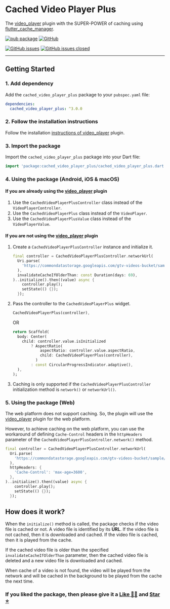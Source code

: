 # Cached Video Player Plus

The [video_player] plugin with the SUPER-POWER of caching using
[flutter_cache_manager].

[![pub package][package_svg]][package]
[![GitHub][license_svg]](LICENSE)

[![GitHub issues][issues_svg]][issues]
[![GitHub issues closed][issues_closed_svg]][issues_closed]

<hr />

## Getting Started

### 1. Add dependency

Add the `cached_video_player_plus` package to your `pubspec.yaml` file:

```yaml
dependencies:
  cached_video_player_plus: ^3.0.0
```

### 2. Follow the installation instructions

Follow the installation [instructions of video_player][instructions] plugin.

### 3. Import the package

Import the `cached_video_player_plus` package into your Dart file:

```dart
import 'package:cached_video_player_plus/cached_video_player_plus.dart';
```

### 4. Using the package (Android, iOS & macOS)

#### If you are already using the [video_player] plugin

1. Use the `CachedVideoPlayerPlusController` class instead of the
   `VideoPlayerController`.
1. Use the `CachedVideoPlayerPlus` class instead of the `VideoPlayer`.
1. Use the `CachedVideoPlayerPlusValue` class instead of the
   `VideoPlayerValue`.

#### If you are not using the [video_player] plugin

1. Create a `CachedVideoPlayerPlusController` instance and initialize it.

   ```dart
   final controller = CachedVideoPlayerPlusController.networkUrl(
     Uri.parse(
       'https://commondatastorage.googleapis.com/gtv-videos-bucket/sample/BigBuckBunny.mp4',
     ),
     invalidateCacheIfOlderThan: const Duration(days: 69),
   )..initialize().then((value) async {
       controller.play();
       setState(() {});
     });
   ```

2. Pass the controller to the `CachedVideoPlayerPlus` widget.

   ```dart
   CachedVideoPlayerPlus(controller),
   ```

   OR

   ```dart
   return Scaffold(
     body: Center(
       child: controller.value.isInitialized
           ? AspectRatio(
               aspectRatio: controller.value.aspectRatio,
               child: CachedVideoPlayerPlus(controller),
             )
           : const CircularProgressIndicator.adaptive(),
     ),
   );
   ```

3. Caching is only supported if the `CachedVideoPlayerPlusController`
   initialization method is `network()` or `networkUrl()`.

### 5. Using the package (Web)

The web platform does not support caching. So, the plugin will use the
[video_player] plugin for the web platform.

However, to achieve caching on the web platform, you can use the workaround
of defining `Cache-Control` headers in the `httpHeaders` parameter of the
`CachedVideoPlayerPlusController.network()` method.

```dart
final controller = CachedVideoPlayerPlusController.networkUrl(
  Uri.parse(
    'https://commondatastorage.googleapis.com/gtv-videos-bucket/sample/BigBuckBunny.mp4',
  ),
  httpHeaders: {
    'Cache-Control': 'max-age=3600',
  },
)..initialize().then((value) async {
    controller.play();
    setState(() {});
  });
```

## How does it work?

When the `initialize()` method is called, the package checks if the video file
is cached or not. A video file is identified by its **URL**. If the video file
is not cached, then it is downloaded and cached. If the video file is cached,
then it is played from the cache.

If the cached video file is older than the specified
`invalidateCacheIfOlderThan` parameter, then the cached video file is deleted
and a new video file is downloaded and cached.

When cache of a video is not found, the video will be played from the network
and will be cached in the background to be played from the cache the next time.

### If you liked the package, then please give it a [Like 👍🏼][package] and [Star ⭐][repository]

<!-- Badges URLs -->

[package_svg]: https://img.shields.io/pub/v/cached_video_player_plus.svg?color=blueviolet
[license_svg]: https://img.shields.io/github/license/OutdatedGuy/cached_video_player_plus.svg?color=purple
[issues_svg]: https://img.shields.io/github/issues/OutdatedGuy/cached_video_player_plus.svg
[issues_closed_svg]: https://img.shields.io/github/issues-closed/OutdatedGuy/cached_video_player_plus.svg?color=green

<!-- Links -->

[package]: https://pub.dev/packages/cached_video_player_plus
[repository]: https://github.com/OutdatedGuy/cached_video_player_plus
[issues]: https://github.com/OutdatedGuy/cached_video_player_plus/issues
[issues_closed]: https://github.com/OutdatedGuy/cached_video_player_plus/issues?q=is%3Aissue+is%3Aclosed
[video_player]: https://pub.dev/packages/video_player
[flutter_cache_manager]: https://pub.dev/packages/flutter_cache_manager
[instructions]: https://pub.dev/packages/video_player#installation
